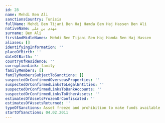 ```yaml
---
id: 28
name: Mehdi Ben Ali
sanctionsCountry: Tunisia
fullName: Mehdi Ben Tijani Ben Haj Hamda Ben Haj Hassen Ben Ali
nativeName: مهدي بن علي
surname: Ben Ali
firstAndMidleNames: Mehdi Ben Tijani Ben Haj Hamda Ben Haj Hassen
aliases: []
identifyingInformation: ''
placeOfBirth: ''
dateOfBirth: ''
countryOfResidence: ''
corruptionLink: family
familyMembers: []
familyMembersSubjectToSanctions: []
suspectedOrConfirmedOverseasProperties: ''
suspectedOrConfirmedLinksToLegalEntities: ''
suspectedOrConfirmedLinksToBankAccounts: ''
suspectedOrConfirmedLinksToOtherAssets: ''
estimatesOfAssetsFrozenOrConfiscated: ''
estimatesOfAssetsReturned: ''
typeOfSanctions: Asset freeze and prohibition to make funds available
startOfSanctions: 04.02.2011
---
```


